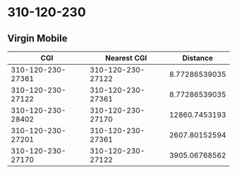 # 310-120-230
## Virgin Mobile


| CGI | Nearest CGI | Distance |
|-----|-------------|----------|
| 310-120-230-27361 | 310-120-230-27122 | 8.77286539035 |
| 310-120-230-27122 | 310-120-230-27361 | 8.77286539035 |
| 310-120-230-28402 | 310-120-230-27170 | 12860.7453193 |
| 310-120-230-27201 | 310-120-230-27361 | 2607.80152594 |
| 310-120-230-27170 | 310-120-230-27122 | 3905.06768562 |
